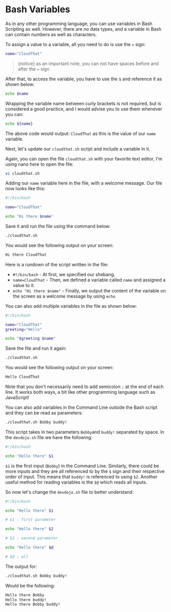 # Bash Variables

As in any other programming language, you can use variables in Bash Scripting as well. However, there are no data types, and a variable in Bash can contain numbers as well as characters.

To assign a value to a variable, all you need to do is use the `=` sign:

```bash
name="CloudThat"
```

>{notice} as an important note, you can not have spaces before and after the `=` sign.

After that, to access the variable, you have to use the `$` and reference it as shown below:

```bash
echo $name
```

Wrapping the variable name between curly brackets is not required, but is considered a good practice, and I would advise you to use them whenever you can:

```bash
echo ${name}
```

The above code would output: `CloudThat` as this is the value of our `name` variable.

Next, let's update our `cloudthat.sh` script and include a variable in it.

Again, you can open the file `cloudthat.sh` with your favorite text editor, I'm using nano here to open the file:

```bash
vi cloudthat.sh
```

Adding our `name` variable here in the file, with a welcome message. Our file now looks like this:

```bash
#!/bin/bash

name="CloudThat"

echo "Hi there $name"
```

Save it and run the file using the command below:

```bash
./cloudthat.sh
```

You would see the following output on your screen:

```bash
Hi there CloudThat
```

Here is a rundown of the script written in the file:

* `#!/bin/bash` - At first, we specified our shebang.
* `name=CloudThat` - Then, we defined a variable called `name` and assigned a value to it.
* `echo "Hi there $name"` - Finally, we output the content of the variable on the screen as a welcome message by using `echo`

You can also add multiple variables in the file as shown below:

```bash
#!/bin/bash

name="CloudThat"
greeting="Hello"

echo "$greeting $name"
```

Save the file and run it again:

```bash
./cloudthat.sh
```

You would see the following output on your screen:

```bash
Hello CloudThat
```
Note that you don't necessarily need to add semicolon `;` at the end of each line. It works both ways, a bit like other programming language such as JavaScript!


You can also add variables in the Command Line outside the Bash script and they can be read as parameters:

```bash
./cloudthat.sh Bobby buddy!
```
This script takes in two parameters `Bobby`and `buddy!` separated by space. In the `devdojo.sh` file we have the following:

```bash
#!/bin/bash

echo "Hello there" $1

```
`$1` is the first input (`Bobby`) in the Command Line. Similarly, there could be more inputs and they are all referenced to by the `$` sign and their respective order of input. This means that `buddy!` is referenced to using `$2`. Another useful method for reading variables is the `$@` which reads all inputs.

So now let's change the `devdojo.sh` file to better understand: 

```bash
#!/bin/bash

echo "Hello there" $1

# $1 : first parameter

echo "Hello there" $2

# $2 : second parameter

echo "Hello there" $@

# $@ : all
```
The output for:

```bash
./cloudthat.sh Bobby buddy!
``` 
Would be the following:

```bash
Hello there Bobby
Hello there buddy!
Hello there Bobby buddy!
```
